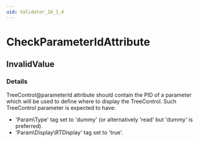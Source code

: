 ```yaml
---
uid: Validator_18_1_4
---
```


# CheckParameterIdAttribute

## InvalidValue

<!-- Description, Properties, ... sections are auto-generated. -->
<!-- REPLACE ME AUTO-GENERATION -->

### Details

TreeControl@parameterId attribute should contain the PID of a parameter which will be used to define where to display the TreeControl.
Such TreeControl parameter is expected to have:
- 'Param\Type' tag set to 'dummy' (or alternatively 'read' but 'dummy' is preferred).
- 'Param\Display\RTDisplay' tag set to 'true'.

<!-- Uncomment to add example code -->
<!--### Example code-->
